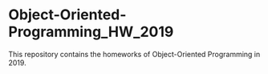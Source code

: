 # Object-Oriented-Programming_HW_2019
 This repository contains the homeworks of Object-Oriented Programming in 2019.
